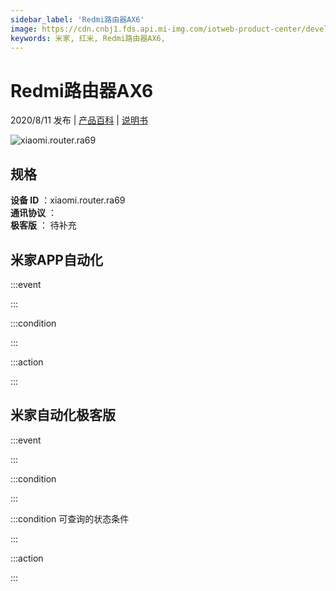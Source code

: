 ```yaml
---
sidebar_label: 'Redmi路由器AX6'
image: https://cdn.cnbj1.fds.api.mi-img.com/iotweb-product-center/developer_1594971685731YOKiTauD.png?GalaxyAccessKeyId=AKVGLQWBOVIRQ3XLEW&Expires=9223372036854775807&Signature=vmeMWyBNHgd5fz/+5SnOJBnks9o=
keywords: 米家, 红米, Redmi路由器AX6, 
---
```

# Redmi路由器AX6

2020/8/11 发布 | [产品百科](https://home.mi.com/webapp/content/baike/product/index.html?model=xiaomi.router.ra69/) | [说明书](https://home.mi.com/views/introduction.html?model=xiaomi.router.ra69&region=cn)

![xiaomi.router.ra69](https://cdn.cnbj1.fds.api.mi-img.com/iotweb-product-center/developer_1594971685731YOKiTauD.png?GalaxyAccessKeyId=AKVGLQWBOVIRQ3XLEW&Expires=9223372036854775807&Signature=vmeMWyBNHgd5fz/+5SnOJBnks9o=)

## 规格  
> 
**设备 ID** ：xiaomi.router.ra69  
**通讯协议** ：  
**极客版**  ： 待补充 


## 米家APP自动化  

:::event  

:::

:::condition  

:::

:::action   

:::

## 米家自动化极客版  

:::event  

:::

:::condition  

:::

:::condition 可查询的状态条件  

:::

:::action  

:::

        
